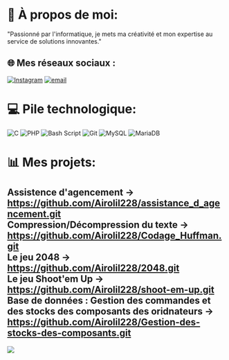 
# 💫 À propos de moi:
"Passionné par l'informatique, je mets ma créativité et mon expertise au service de solutions innovantes."


## 🌐 Mes réseaux sociaux :
[![Instagram](https://img.shields.io/badge/Instagram-%23E4405F.svg?logo=Instagram&logoColor=white)](https://instagram.com/vasily_smt) [![email](https://img.shields.io/badge/Email-D14836?logo=gmail&logoColor=white)](mailto:somsaav@gmail.com) 

# 💻 Pile technologique:
![C](https://img.shields.io/badge/c-%2300599C.svg?style=for-the-badge&logo=c&logoColor=white) ![PHP](https://img.shields.io/badge/php-%23777BB4.svg?style=for-the-badge&logo=php&logoColor=white) ![Bash Script](https://img.shields.io/badge/bash_script-%23121011.svg?style=for-the-badge&logo=gnu-bash&logoColor=white) ![Git](https://img.shields.io/badge/git-%23F05033.svg?style=for-the-badge&logo=git&logoColor=white) ![MySQL](https://img.shields.io/badge/mysql-4479A1.svg?style=for-the-badge&logo=mysql&logoColor=white) ![MariaDB](https://img.shields.io/badge/MariaDB-003545?style=for-the-badge&logo=mariadb&logoColor=white)
# 📊 Mes projets:
Assistence d'agencement -> https://github.com/Airolil228/assistance_d_agencement.git <br>
Compression/Décompression du texte -> https://github.com/Airolil228/Codage_Huffman.git <br>
Le jeu 2048 -> https://github.com/Airolil228/2048.git <br>
Le jeu Shoot'em Up -> https://github.com/Airolil228/shoot-em-up.git <br>
Base de données : Gestion des commandes et des stocks des composants des oridnateurs  -> https://github.com/Airolil228/Gestion-des-stocks-des-composants.git <br> 
---
[![](https://visitcount.itsvg.in/api?id=Vasily&icon=0&color=0)](https://visitcount.itsvg.in)

<!-- Proudly created with GPRM ( https://gprm.itsvg.in ) -->
